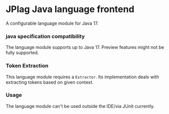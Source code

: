 # JPlag Java language frontend

A configurable language module for Java 17.

### java specification compatibility

The language module supports up to Java 17. Preview features might not be fully supported.

### Token Extraction

This language module requires a `Extractor`.
Its implementation deals with extracting tokens based on given context.

### Usage

The language module can't be used outside the IDE/via JUnit currently.

